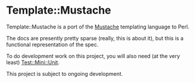 Template::Mustache
==================

Template::Mustache is a port of the [Mustache](http://github.com/defunkt/mustache) templating language to Perl.

The docs are presently pretty sparse (really, this is about it), but this is a functional representation of the spec.

To do development work on this project, you will also need (at the very least) [Test::Mini::Unit](http://github.com/pvande/Test-Mini-Unit).

This project is subject to ongoing development.